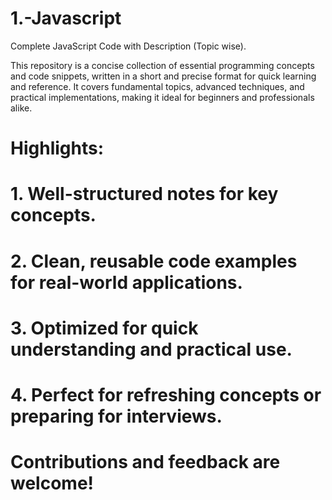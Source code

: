 # 1.-Javascript
Complete JavaScript Code with Description (Topic wise).

This repository is a concise collection of essential programming concepts and code snippets, written in a short and precise format for quick learning and reference. It covers fundamental topics, advanced techniques, and practical implementations, making it ideal for beginners and professionals alike.

# Highlights:

# 1. Well-structured notes for key concepts.
# 2. Clean, reusable code examples for real-world applications.
# 3. Optimized for quick understanding and practical use.
# 4. Perfect for refreshing concepts or preparing for interviews. 

# Contributions and feedback are welcome!
